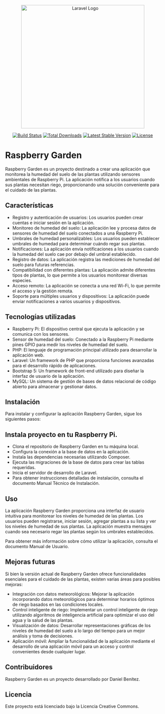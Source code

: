 <p align="center"><a href="https://laravel.com" target="_blank"><img src="https://raw.githubusercontent.com/laravel/art/master/logo-lockup/5%20SVG/2%20CMYK/1%20Full%20Color/laravel-logolockup-cmyk-red.svg" width="400" alt="Laravel Logo"></a></p>

<p align="center">
<a href="https://github.com/laravel/framework/actions"><img src="https://github.com/laravel/framework/workflows/tests/badge.svg" alt="Build Status"></a>
<a href="https://packagist.org/packages/laravel/framework"><img src="https://img.shields.io/packagist/dt/laravel/framework" alt="Total Downloads"></a>
<a href="https://packagist.org/packages/laravel/framework"><img src="https://img.shields.io/packagist/v/laravel/framework" alt="Latest Stable Version"></a>
<a href="https://packagist.org/packages/laravel/framework"><img src="https://img.shields.io/packagist/l/laravel/framework" alt="License"></a>
</p>

# Raspberry Garden
Raspberry Garden es un proyecto destinado a crear una aplicación que monitorea la humedad del suelo de las plantas utilizando sensores ambientales de Raspberry Pi. La aplicación notifica a los usuarios cuando sus plantas necesitan riego, proporcionando una solución conveniente para el cuidado de las plantas.

## Características
- Registro y autenticación de usuarios: Los usuarios pueden crear cuentas e iniciar sesión en la aplicación.
- Monitoreo de humedad del suelo: La aplicación lee y procesa datos de sensores de humedad del suelo conectados a una Raspberry Pi.
- Umbrales de humedad personalizables: Los usuarios pueden establecer umbrales de humedad para determinar cuándo regar sus plantas.
- Notificaciones: La aplicación envía notificaciones a los usuarios cuando la humedad del suelo cae por debajo del umbral establecido.
- Registro de datos: La aplicación registra las mediciones de humedad del suelo para futuras referencias.
- Compatibilidad con diferentes plantas: La aplicación admite diferentes tipos de plantas, lo que permite a los usuarios monitorear diversas especies.
- Acceso remoto: La aplicación se conecta a una red Wi-Fi, lo que permite el acceso y la gestión remota.
- Soporte para múltiples usuarios y dispositivos: La aplicación puede enviar notificaciones a varios usuarios y dispositivos.

## Tecnologías utilizadas
- Raspberry Pi: El dispositivo central que ejecuta la aplicación y se comunica con los sensores.
- Sensor de humedad del suelo: Conectado a la Raspberry Pi mediante pines GPIO para medir los niveles de humedad del suelo.
- PHP: El lenguaje de programación principal utilizado para desarrollar la aplicación web.
- Laravel: Un framework de PHP que proporciona funciones avanzadas para el desarrollo rápido de aplicaciones.
- Bootstrap 5: Un framework de front-end utilizado para diseñar la interfaz de usuario de la aplicación.
- MySQL: Un sistema de gestión de bases de datos relacional de código abierto para almacenar y gestionar datos.

## Instalación
Para instalar y configurar la aplicación Raspberry Garden, sigue los siguientes pasos:

## Instala proyecto en tu Raspberry Pi.
- Clona el repositorio de Raspberry Garden en tu máquina local.
- Configura la conexión a la base de datos en la aplicación.
- Instala las dependencias necesarias utilizando Composer.
- Ejecuta las migraciones de la base de datos para crear las tablas requeridas.
- Inicia el servidor de desarrollo de Laravel.
- Para obtener instrucciones detalladas de instalación, consulta el documento Manual Técnico de Instalación.

## Uso
La aplicación Raspberry Garden proporciona una interfaz de usuario intuitiva para monitorear los niveles de humedad de las plantas. Los usuarios pueden registrarse, iniciar sesión, agregar plantas a su lista y ver los niveles de humedad de sus plantas. La aplicación muestra mensajes cuando sea necesario regar las plantas según los umbrales establecidos.

Para obtener más información sobre cómo utilizar la aplicación, consulta el documento Manual de Usuario.

## Mejoras futuras
Si bien la versión actual de Raspberry Garden ofrece funcionalidades esenciales para el cuidado de las plantas, existen varias áreas para posibles mejoras:
- Integración con datos meteorológicos: Mejorar la aplicación incorporando datos meteorológicos para determinar horarios óptimos de riego basados en las condiciones locales.
- Control inteligente de riego: Implementar un control inteligente de riego utilizando algoritmos de inteligencia artificial para optimizar el uso del agua y la salud de las plantas.
- Visualización de datos: Desarrollar representaciones gráficas de los niveles de humedad del suelo a lo largo del tiempo para un mejor análisis y toma de decisiones.
- Aplicación móvil: Ampliar la funcionalidad de la aplicación mediante el desarrollo de una aplicación móvil para un acceso y control convenientes desde cualquier lugar.

## Contribuidores
Raspberry Garden es un proyecto desarrollado por Daniel Benítez.

## Licencia
Este proyecto está licenciado bajo la Licencia Creative Commons.
